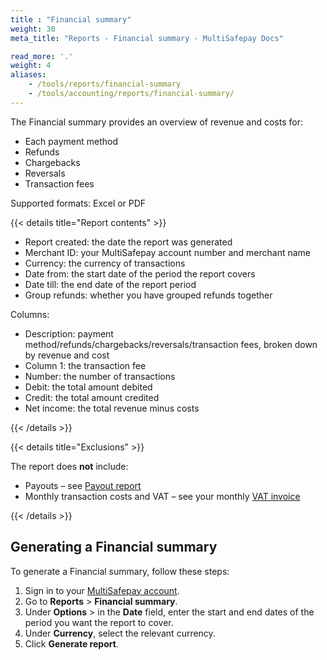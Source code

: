 ```yaml
---
title : "Financial summary"
weight: 30
meta_title: "Reports - Financial summary - MultiSafepay Docs"

read_more: '.'
weight: 4
aliases:
    - /tools/reports/financial-summary
    - /tools/accounting/reports/financial-summary/
---
```


The Financial summary provides an overview of revenue and costs for:

- Each payment method
- Refunds
- Chargebacks
- Reversals 
- Transaction fees

Supported formats: Excel or PDF

{{< details title="Report contents" >}}

- Report created: the date the report was generated
- Merchant ID: your MultiSafepay account number and merchant name
- Currency: the currency of transactions
- Date from: the start date of the period the report covers
- Date till: the end date of the report period
- Group refunds: whether you have grouped refunds together

Columns:

- Description: payment method/refunds/chargebacks/reversals/transaction fees, broken down by revenue and cost
- Column 1: the transaction fee
- Number: the number of transactions
- Debit: the total amount debited
- Credit: the total amount credited 
- Net income: the total revenue minus costs

{{< /details >}}

{{< details title="Exclusions" >}}

The report does **not** include:

- Payouts – see [Payout report](/reports/payout-report/)
- Monthly transaction costs and VAT – see your monthly [VAT invoice](/account/multisafepay-account/multisafepay-vat/)

{{< /details >}}

## Generating a Financial summary

To generate a Financial summary, follow these steps:

1. Sign in to your [MultiSafepay account](https://merchant.multisafepay.com/).
2. Go to **Reports** > **Financial summary**.
3. Under **Options** > in the **Date** field, enter the start and end dates of the period you want the report to cover.
4. Under **Currency**, select the relevant currency.
5. Click **Generate report**.
